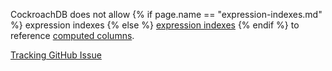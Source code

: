 CockroachDB does not allow {% if page.name == "expression-indexes.md" %} expression indexes {% else %} [expression indexes](expression-indexes.html) {% endif %} to reference [computed columns](computed-columns.html).

[Tracking GitHub Issue](https://github.com/cockroachdb/cockroach/issues/67900)
